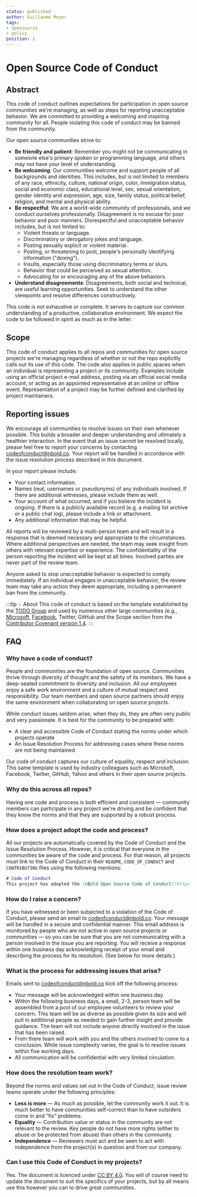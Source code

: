 ```yaml
---
status: published
author: Guillaume Meyer
tags:
- opensource
- policy
position: 1
---
```

# Open Source Code of Conduct

## Abstract

This code of conduct outlines expectations for participation in open source communities we're managing, as well as steps for reporting unacceptable behavior. We are committed to providing a welcoming and inspiring community for all. People violating this code of conduct may be banned from the community.

Our open source communities strive to:

- **Be friendly and patient**: Remember you might not be communicating in someone else's primary spoken or programming language, and others may not have your level of understanding.
- **Be welcoming**: Our communities welcome and support people of all backgrounds and identities. This includes, but is not limited to members of any race, ethnicity, culture, national origin, color, immigration status, social and economic class, educational level, sex, sexual orientation, gender identity and expression, age, size, family status, political belief, religion, and mental and physical ability.
- **Be respectful**: We are a world-wide community of professionals, and we conduct ourselves professionally. Disagreement is no excuse for poor behavior and poor manners. Disrespectful and unacceptable behavior includes, but is not limited to:
  - Violent threats or language.
  - Discriminatory or derogatory jokes and language.
  - Posting sexually explicit or violent material.
  - Posting, or threatening to post, people's personally identifying information ("doxing").
  - Insults, especially those using discriminatory terms or slurs.
  - Behavior that could be perceived as sexual attention.
  - Advocating for or encouraging any of the above behaviors.
- **Understand disagreements**: Disagreements, both social and technical, are useful learning opportunities. Seek to understand the other viewpoints and resolve differences constructively.

This code is not exhaustive or complete. It serves to capture our common understanding of a productive, collaborative environment. We expect the code to be followed in spirit as much as in the letter.

## Scope

This code of conduct applies to all repos and communities for open source projects we're managing regardless of whether or not the repo explicitly calls out its use of this code. The code also applies in public spaces when an individual is representing a project or its community. Examples include using an official project e-mail address, posting via an official social media account, or acting as an appointed representative at an online or offline event. Representation of a project may be further defined and clarified by project maintainers.

## Reporting issues

We encourage all communities to resolve issues on their own whenever possible. This builds a broader and deeper understanding and ultimately a healthier interaction. In the event that an issue cannot be resolved locally, please feel free to report your concerns by contacting [codeofconduct@nbold.co](mailto:codeofconduct@nbold.co). Your report will be handled in accordance with the issue resolution process described in this document.

In your report please include:
- Your contact information.
- Names (real, usernames or pseudonyms) of any individuals involved. If there are additional witnesses, please include them as well.
- Your account of what occurred, and if you believe the incident is ongoing. If there is a publicly available record (e.g. a mailing list archive or a public chat log), please include a link or attachment.
- Any additional information that may be helpful.

All reports will be reviewed by a multi-person team and will result in a response that is deemed necessary and appropriate to the circumstances. Where additional perspectives are needed, the team may seek insight from others with relevant expertise or experience. The confidentiality of the person reporting the incident will be kept at all times. Involved parties are never part of the review team.

Anyone asked to stop unacceptable behavior is expected to comply immediately. If an individual engages in unacceptable behavior, the review team may take any action they deem appropriate, including a permanent ban from the community.

:::tip 💡 About
This code of conduct is based on the template established by the [TODO Group](http://todogroup.org/) and used by numerous other large communities (e.g., [Microsoft](https://opensource.microsoft.com/codeofconduct/), [Facebook](https://code.facebook.com/pages/876921332402685/open-source-code-of-conduct), Twitter, GitHub and the Scope section from the [Contributor Covenant version 1.4](http://contributor-covenant.org/version/1/4/).
:::

## FAQ

### Why have a code of conduct?

People and communities are the foundation of open source. Communities thrive through diversity of thought and the safety of its members. We have a deep-seated commitment to diversity and inclusion. All our employees enjoy a safe work environment and a culture of mutual respect and responsibility. Our team members and open source partners should enjoy the same environment when collaborating on open source projects.

While conduct issues seldom arise, when they do, they are often very public and very passionate. It is best for the community to be prepared with:

- A clear and accessible Code of Conduct stating the norms under which projects operate
- An Issue Resolution Process for addressing cases where these norms are not being maintained

Our code of conduct captures our culture of equality, respect and inclusion. This same template is used by industry colleagues such as Microsoft, Facebook, Twitter, GitHub, Yahoo and others in their open source projects.

### Why do this across all repos?

Having one code and process is both efficient and consistent — community members can participate in any project we're driving and be confident that they know the norms and that they are supported by a robust process.

### How does a project adopt the code and process?

All our projects are automatically covered by the Code of Conduct and the Issue Resolution Process. However, it is critical that everyone in the communities be aware of the code and process. For that reason, all projects must link to the Code of Conduct in their `README`, `CODE_OF_CONDUCT` and `CONTRIBUTING` files using the following mentions:

```markdown
# Code of Conduct
This project has adopted the [nBold Open Source Code of Conduct](https://docs.nbold.co/open-source/code-of-conduct).
```

### How do I raise a concern?

If you have witnessed or been subjected to a violation of the Code of Conduct, please send an email to [codeofconduct@nbold.co](mailto:codeofconduct@nbold.co). Your message will be handled in a secure and confidential manner. This email address is monitored by people who are not active in open source projects or communities — so you can be sure that you are not communicating with a person involved in the issue you are reporting. You will receive a response within one business day acknowledging receipt of your email and describing the process for its resolution. (See below for more details.)

### What is the process for addressing issues that arise?

Emails sent to [codeofconduct@nbold.co](mailto:codeofconduct@nbold.co) kick off the following process:
- Your message will be acknowledged within one business day.
- Within the following business days, a small, 2-3, person team will be assembled from a pool of our employee volunteers to review your concern. This team will be as diverse as possible given its size and will pull in additional people as needed to gain further insight and provide guidance. The team will not include anyone directly involved in the issue that has been raised.
- From there team will work with you and the others involved to come to a conclusion. While issue complexity varies, the goal is to resolve issues within five working days.
- All communication will be confidential with very limited circulation.

### How does the resolution team work?

Beyond the norms and values set out in the Code of Conduct, issue review teams operate under the following principles:
- **Less is more** — As much as possible, let the community work it out. It is much better to have communities self-correct than to have outsiders come in and “fix” problems.
- **Equality** — Contribution value or status in the community are not relevant to the review. Key people do not have more rights (either to abuse or be protected from abuse) than others in the community.
- **Independence** — Reviewers must act and be seen to act with independence from the project(s) in question and from our company.

### Can I use this Code of Conduct in my projects?

Yes. The document is licenced under [CC BY 4.0](https://creativecommons.org/licenses/by/4.0). You will of course need to update the document to suit the specifics of your projects, but by all means use this however you can to drive great communities.
